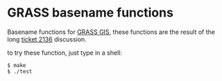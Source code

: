 GRASS basename functions
=========================

Basename functions for [GRASS GIS](http://grass.osgeo.org), these functions are the result of the long [ticket 2136](https://trac.osgeo.org/grass/ticket/2136) discussion.

to try these function, just type in a shell:

    $ make
    $ ./test

